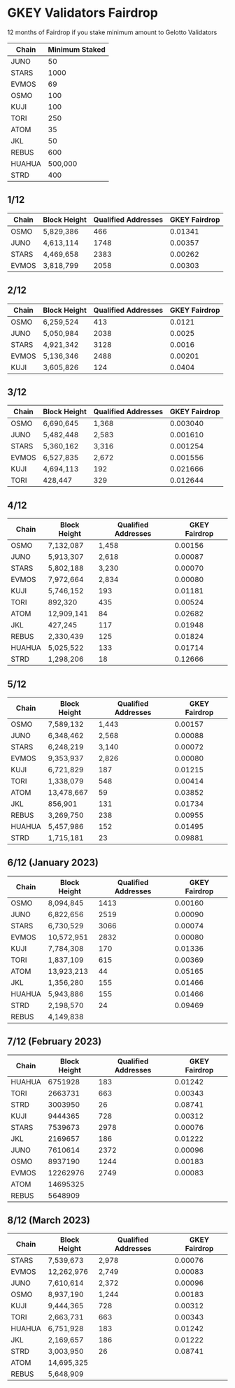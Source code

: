 # GKEY Validators Fairdrop 
12 months of Fairdrop if you stake minimum amount to Gelotto Validators

| Chain  | Minimum Staked      | 
|--------|---------------------|
| JUNO   | 50                  | 
| STARS  | 1000                | 
| EVMOS  | 69                  |            
| OSMO   | 100                 |
| KUJI   | 100                 |
| TORI   | 250                 |
| ATOM   | 35                  |                     
| JKL    | 50                  |                     
| REBUS  | 600                 |                     
| HUAHUA | 500,000             |                     
| STRD   | 400                 |  

## 1/12
| Chain   | Block Height        | Qualified Addresses | GKEY Fairdrop |
|---------|---------------------|---------------------|---------------|
| OSMO    | 5,829,386           | 466                 | 0.01341       |  
| JUNO    | 4,613,114           | 1748                | 0.00357       |  
| STARS   | 4,469,658           | 2383                | 0.00262       |  
| EVMOS   | 3,818,799           | 2058                | 0.00303       |  

## 2/12
| Chain   | Block Height        | Qualified Addresses | GKEY Fairdrop |
|---------|---------------------|---------------------|---------------|
| OSMO    | 6,259,524           | 413                 | 0.0121        |  
| JUNO    | 5,050,984           | 2038                | 0.0025        |  
| STARS   | 4,921,342           | 3128                | 0.0016        |  
| EVMOS   | 5,136,346           | 2488                | 0.00201       |  
| KUJI    | 3,605,826           | 124                 | 0.0404        | 

## 3/12
| Chain   | Block Height        | Qualified Addresses | GKEY Fairdrop |
|---------|---------------------|---------------------|---------------|
| OSMO    | 6,690,645           | 1,368               | 0.003040      |  
| JUNO    | 5,482,448           | 2,583               | 0.001610      |  
| STARS   | 5,360,162           | 3,316               | 0.001254      |  
| EVMOS   | 6,527,835           | 2,672               | 0.001556      |  
| KUJI    | 4,694,113           | 192                 | 0.021666      | 
| TORI    | 428,447             | 329                 | 0.012644      |

## 4/12
| Chain   | Block Height        | Qualified Addresses | GKEY Fairdrop |
|---------|---------------------|---------------------|---------------|
| OSMO    | 7,132,087           | 1,458               | 0.00156       |  
| JUNO    | 5,913,307           | 2,618               | 0.00087       |  
| STARS   | 5,802,188           | 3,230               | 0.00070       |  
| EVMOS   | 7,972,664           | 2,834               | 0.00080       |  
| KUJI    | 5,746,152           | 193                 | 0.01181       | 
| TORI    | 892,320             | 435                 | 0.00524       |
| ATOM    | 12,909,141          | 84                  | 0.02682       |
| JKL     | 427,245             | 117                 | 0.01948       |
| REBUS   | 2,330,439           | 125                 | 0.01824       |
| HUAHUA  | 5,025,522           | 133                 | 0.01714       |
| STRD    | 1,298,206           | 18                  | 0.12666       | 

## 5/12
| Chain   | Block Height        | Qualified Addresses | GKEY Fairdrop |
|---------|---------------------|---------------------|---------------|
| OSMO    | 7,589,132           | 1,443               | 0.00157       |  
| JUNO    | 6,348,462           | 2,568               | 0.00088       |  
| STARS   | 6,248,219           | 3,140               | 0.00072       |  
| EVMOS   | 9,353,937           | 2,826               | 0.00080       |  
| KUJI    | 6,721,829           | 187                 | 0.01215       | 
| TORI    | 1,338,079           | 548                 | 0.00414       |
| ATOM    | 13,478,667          | 59                  | 0.03852       |
| JKL     | 856,901             | 131                 | 0.01734       |
| REBUS   | 3,269,750           | 238                 | 0.00955       |
| HUAHUA  | 5,457,986           | 152                 | 0.01495       |
| STRD    | 1,715,181           | 23                  | 0.09881       |  

## 6/12 (January 2023)
| Chain   | Block Height        | Qualified Addresses | GKEY Fairdrop |
|---------|---------------------|---------------------|---------------|
| OSMO    | 8,094,845           | 1413                | 0.00160       |  
| JUNO    | 6,822,656           | 2519                | 0.00090       |  
| STARS   | 6,730,529           | 3066                | 0.00074       |  
| EVMOS   | 10,572,951          | 2832                | 0.00080       |  
| KUJI    | 7,784,308           | 170                 | 0.01336       | 
| TORI    | 1,837,109           | 615                 | 0.00369       |
| ATOM    | 13,923,213          | 44                  | 0.05165       |
| JKL     | 1,356,280           | 155                 | 0.01466       |
| HUAHUA  | 5,943,886           | 155                 | 0.01466       |
| STRD    | 2,198,570           | 24                  | 0.09469       |  
| REBUS   | 4,149,838           |                     |               |

## 7/12 (February 2023)
| Chain   | Block Height | Qualified Addresses | GKEY Fairdrop |
|---------|--------------|---------------------|---------------|
| HUAHUA  | 6751928      | 183                 | 0.01242       |
| TORI    | 2663731      | 663                 | 0.00343       |
| STRD    | 3003950      | 26                  | 0.08741       |
| KUJI    | 9444365      | 728                 | 0.00312       |
| STARS   | 7539673      | 2978                | 0.00076       |
| JKL     | 2169657      | 186                 | 0.01222       |
| JUNO    | 7610614      | 2372                | 0.00096       |
| OSMO    | 8937190      | 1244                | 0.00183       |
| EVMOS   | 12262976     | 2749                | 0.00083       |
| ATOM    | 14695325     |                     |               |
| REBUS   | 5648909      |                     |               |

## 8/12 (March 2023)
| Chain   | Block Height | Qualified Addresses | GKEY Fairdrop |
|---------|--------------|---------------------|---------------|
| STARS   | 7,539,673    | 2,978               | 0.00076       |
| EVMOS   | 12,262,976   | 2,749               | 0.00083       |
| JUNO    | 7,610,614    | 2,372               | 0.00096       |
| OSMO    | 8,937,190    | 1,244               | 0.00183       |
| KUJI    | 9,444,365    | 728                 | 0.00312       |
| TORI    | 2,663,731    | 663                 | 0.00343       |
| HUAHUA  | 6,751,928    | 183                 | 0.01242       |
| JKL     | 2,169,657    | 186                 | 0.01222       |
| STRD    | 3,003,950    | 26                  | 0.08741       |
| ATOM    | 14,695,325   |                     |               |
| REBUS   | 5,648,909    |                     |               |
